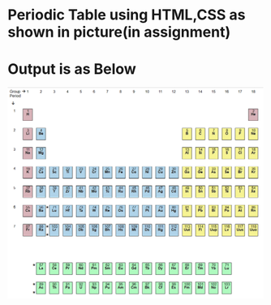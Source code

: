 # Periodic Table using HTML,CSS as shown in picture(in assignment)

# Output is as Below
![](./Capture.PNG)
